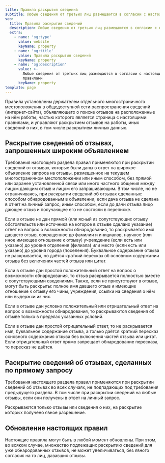 ```yaml
---
title: Правила раскрытия сведений
subtitle: Любые сведения от третьих лиц размещаются в согласии с настоящими правилами
seo:
  title: Правила раскрытия сведений
  description: Любые сведения от третьих лиц размещаются в согласии с настоящими правилами
  extra:
    - name: 'og:type'
      value: website
      keyName: property
    - name: 'og:title'
      value: Правила раскрытия сведений
      keyName: property
    - name: 'og:description'
      value: >-
        Любые сведения от третьих лиц размещаются в согласии с настоящими
        правилами
      keyName: property
template: page
---
```

Правила установлены держателем отдельного многостраничного местоположения в общедоступной сети распространения сведений (интернет-сайта), объявляющего о поиске отзывов на расположенные на нём работы, частью которого является страница с настоящими правилами, и управляют раскрытием отзывов на работы, иных сведений о них, в том числе раскрытием личных данных.

## Раскрытие сведений об отзывах, запрошенных широким объявлением

Требования настоящего раздела правил применяются при раскрытии сведений от отзывах, которые были даны в ответ на широкое объявление запроса на отзывы, размещенное на текущем многостраничном местоположении или иным способом, без прямой или заранее установленной связи или иного частного общения между лицом дающим отзыв и лицом его запрашивающим. В том числе, но не ограничиваясь, при раскрытии сведений об отзывах сделанных: способом обнародованным в объявлении, если дача отзыва не сделана в отчет на личный запрос; иным способом, если до дачи отзыва лицо дающее отзыв и получающее его не состояли в переписке.

Если в отзыве не дан прямой (или ясный из сопутствующих отзыву обстоятельств или источника на которое в отзыве сделано указание) ответ на вопрос о возможности обнародования, то раскрывается имя давшего отзыв, сокращенное до фамилии и инициалов, научное (или иное имеющее отношение к отзыву) учреждение (если есть или указано) до уровня отделения (филиала) или место (если есть или указано) до уровня города (поселения). Буквальное содержание отзыва не раскрывается, но даётся краткий пересказ об основном содержании отзыва без включения частей отзыва или цитат.

Если в отзыве дан простой положительный ответ на вопрос о возможности обнародования, то отзыв раскрывается полностью вместе с сопутствующими сведениями. Также, если не присутствуют в отзыве, могут быть раскрыты: полное имя давшего отзыв и имеющие отношение к отзыву его чины, учреждения, ссылки на сведения о нём или выдержки из них.

Если в отзыве дан условно положительный или отрицательный ответ на вопрос о возможности обнародования, то раскрываются сведения об отзыве только в пределах указанных условий.

Если в отзыве дан простой отрицательный ответ, то не раскрывается имя, буквальное содержание отзыва, а только даётся краткий пересказ основного содержания отзыва без включения частей отзыва или цитат. Если отрицательный ответ прямо запрещает обнародование пересказа, то пересказ не даётся.

## Раскрытие сведений об отзывах, сделанных по прямому запросу

Требования настоящего раздела правил применяются при раскрытии сведений об отзывах во всех случаях, не подпадающих под требования предыдущего раздела. В том числе при раскрытии сведений на любые отзывы, если они получены в ответ на личный запрос.

Раскрываются только отзывы или сведения о них, на раскрытие которых получено явное разрешение.

## Обновление настоящих правил

Настоящие правила могут быть в любой момент обновлены. При этом, во всяком случае, множество подлежащих раскрытию сведений для уже обнародованных отзывов, не может увеличиваться, без явного согласия на то лиц, дававших отзывы.
